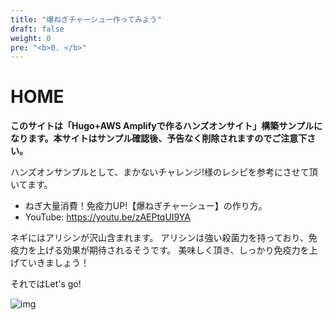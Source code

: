```yaml
---
title: "爆ねぎチャーシュー作ってみよう"
draft: false
weight: 0
pre: "<b>0. </b>"
---
```


# HOME
**このサイトは「Hugo+AWS Amplifyで作るハンズオンサイト」構築サンプルになります。本サイトはサンプル確認後、予告なく削除されますのでご注意下さい。**

ハンズオンサンプルとして、まかないチャレンジ!様のレシピを参考にさせて頂いてます。

- ねぎ大量消費！免疫力UP!【爆ねぎチャーシュー】の作り方。
- YouTube: https://youtu.be/zAEPtqUI9YA

ネギにはアリシンが沢山含まれます。
アリシンは強い殺菌力を持っており、免疫力を上げる効果が期待されるそうです。
美味しく頂き、しっかり免疫力を上げていきましょう！

それではLet's go!

![img](/images/img.png)